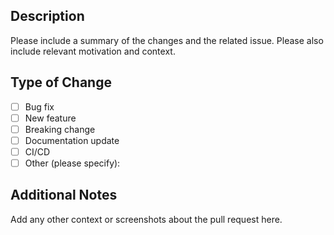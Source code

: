 ## Description

Please include a summary of the changes and the related issue. Please also include relevant motivation and context.

## Type of Change

- [ ] Bug fix
- [ ] New feature
- [ ] Breaking change
- [ ] Documentation update
- [ ] CI/CD
- [ ] Other (please specify):

## Additional Notes

Add any other context or screenshots about the pull request here.
